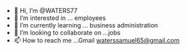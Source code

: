 - 👋 Hi, I’m @WATERS77
- 👀 I’m interested in ...  employees 
- 🌱 I’m currently learning ... business administration 
- 💞️ I’m looking to collaborate on ...jobs 
- 📫 How to reach me ...Gmail waterssamuel65@gmail.com 

<!---
WATERS77/WATERS77 is a ✨ special ✨ repository because its `README.md` (this file) appears on your GitHub profile.
You can click the Preview link to take a look at your changes.
--->
